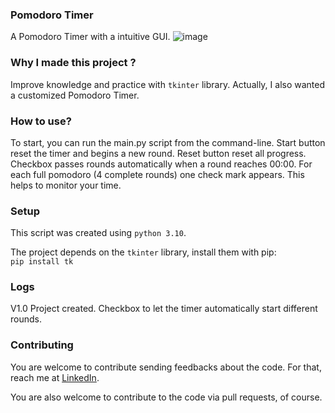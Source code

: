 ### Pomodoro Timer

A Pomodoro Timer with a intuitive GUI.
![image](https://raw.githubusercontent.com/tuliobgn/starting_python/main/Pomodoro_timer/preview_img.jpg)


### Why I made this project ?

Improve knowledge and practice with `tkinter` library.
Actually, I also wanted a customized Pomodoro Timer.


### How to use?

To start, you can run the main.py script from the command-line.
Start button reset the timer and begins a new round.
Reset button reset all progress.
Checkbox passes rounds automatically when a round reaches 00:00.
For each full pomodoro (4 complete rounds) one check mark appears. This helps to monitor your time.


### Setup

This script was created using `python 3.10`.

The project depends on the `tkinter` library, install them with pip:  
`pip install tk`


### Logs

V1.0
    Project created.
    Checkbox to let the timer automatically start different rounds.


### Contributing

You are welcome to contribute sending feedbacks about the code. For that, reach me at [LinkedIn](https://www.linkedin.com/in/tuliobegena).

You are also welcome to contribute to the code via pull requests, of course.